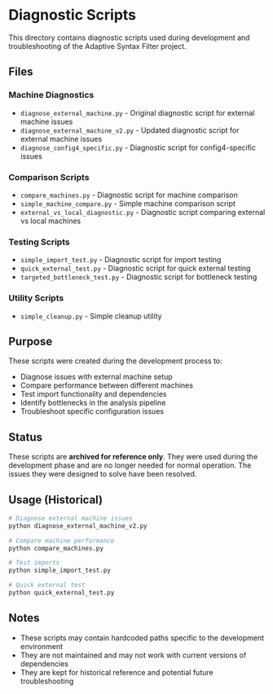 # Diagnostic Scripts

This directory contains diagnostic scripts used during development and troubleshooting of the Adaptive Syntax Filter project.

## Files

### Machine Diagnostics
- `diagnose_external_machine.py` - Original diagnostic script for external machine issues
- `diagnose_external_machine_v2.py` - Updated diagnostic script for external machine issues
- `diagnose_config4_specific.py` - Diagnostic script for config4-specific issues

### Comparison Scripts
- `compare_machines.py` - Diagnostic script for machine comparison
- `simple_machine_compare.py` - Simple machine comparison script
- `external_vs_local_diagnostic.py` - Diagnostic script comparing external vs local machines

### Testing Scripts
- `simple_import_test.py` - Diagnostic script for import testing
- `quick_external_test.py` - Diagnostic script for quick external testing
- `targeted_bottleneck_test.py` - Diagnostic script for bottleneck testing

### Utility Scripts
- `simple_cleanup.py` - Simple cleanup utility

## Purpose

These scripts were created during the development process to:
- Diagnose issues with external machine setup
- Compare performance between different machines
- Test import functionality and dependencies
- Identify bottlenecks in the analysis pipeline
- Troubleshoot specific configuration issues

## Status

These scripts are **archived for reference only**. They were used during the development phase and are no longer needed for normal operation. The issues they were designed to solve have been resolved.

## Usage (Historical)

```bash
# Diagnose external machine issues
python diagnose_external_machine_v2.py

# Compare machine performance
python compare_machines.py

# Test imports
python simple_import_test.py

# Quick external test
python quick_external_test.py
```

## Notes

- These scripts may contain hardcoded paths specific to the development environment
- They are not maintained and may not work with current versions of dependencies
- They are kept for historical reference and potential future troubleshooting 